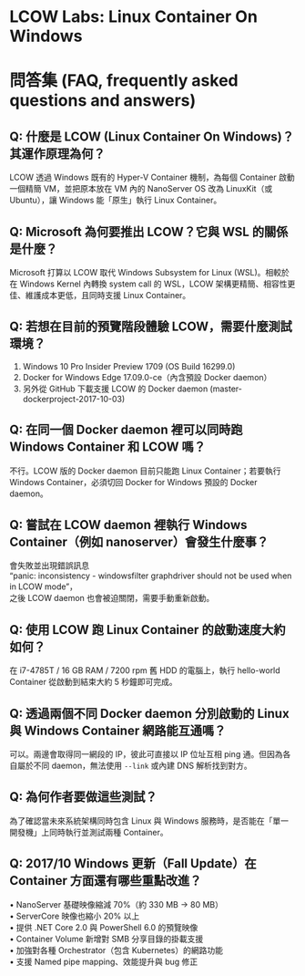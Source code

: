 # LCOW Labs: Linux Container On Windows

# 問答集 (FAQ, frequently asked questions and answers)

## Q: 什麼是 LCOW (Linux Container On Windows)？其運作原理為何？
LCOW 透過 Windows 既有的 Hyper-V Container 機制，為每個 Container 啟動一個精簡 VM，並把原本放在 VM 內的 NanoServer OS 改為 LinuxKit（或 Ubuntu），讓 Windows 能「原生」執行 Linux Container。

## Q: Microsoft 為何要推出 LCOW？它與 WSL 的關係是什麼？
Microsoft 打算以 LCOW 取代 Windows Subsystem for Linux (WSL)。相較於在 Windows Kernel 內轉換 system call 的 WSL，LCOW 架構更精簡、相容性更佳、維護成本更低，且同時支援 Linux Container。

## Q: 若想在目前的預覽階段體驗 LCOW，需要什麼測試環境？
1. Windows 10 Pro Insider Preview 1709 (OS Build 16299.0)  
2. Docker for Windows Edge 17.09.0-ce（內含預設 Docker daemon）  
3. 另外從 GitHub 下載支援 LCOW 的 Docker daemon (master-dockerproject-2017-10-03)  

## Q: 在同一個 Docker daemon 裡可以同時跑 Windows Container 和 LCOW 嗎？
不行。LCOW 版的 Docker daemon 目前只能跑 Linux Container；若要執行 Windows Container，必須切回 Docker for Windows 預設的 Docker daemon。

## Q: 嘗試在 LCOW daemon 裡執行 Windows Container（例如 nanoserver）會發生什麼事？
會失敗並出現錯誤訊息  
“panic: inconsistency - windowsfilter graphdriver should not be used when in LCOW mode”，  
之後 LCOW daemon 也會被迫關閉，需要手動重新啟動。

## Q: 使用 LCOW 跑 Linux Container 的啟動速度大約如何？
在 i7-4785T / 16 GB RAM / 7200 rpm 舊 HDD 的電腦上，執行 hello-world Container 從啟動到結束大約 5 秒鐘即可完成。

## Q: 透過兩個不同 Docker daemon 分別啟動的 Linux 與 Windows Container 網路能互通嗎？
可以。兩邊會取得同一網段的 IP，彼此可直接以 IP 位址互相 ping 通。但因為各自屬於不同 daemon，無法使用 `--link` 或內建 DNS 解析找到對方。

## Q: 為何作者要做這些測試？
為了確認當未來系統架構同時包含 Linux 與 Windows 服務時，是否能在「單一開發機」上同時執行並測試兩種 Container。

## Q: 2017/10 Windows 更新（Fall Update）在 Container 方面還有哪些重點改進？
• NanoServer 基礎映像縮減 70%（約 330 MB → 80 MB）  
• ServerCore 映像也縮小 20% 以上  
• 提供 .NET Core 2.0 與 PowerShell 6.0 的預覽映像  
• Container Volume 新增對 SMB 分享目錄的掛載支援  
• 加強對各種 Orchestrator（包含 Kubernetes）的網路功能  
• 支援 Named pipe mapping、效能提升與 bug 修正